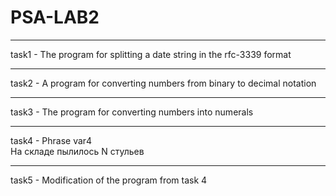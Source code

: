 # PSA-LAB2
------------------------------------------------------------------------
task1 - The program for splitting a date string in the rfc-3339 format

------------------------------------------------------------------------
task2 - A program for converting numbers from binary to decimal notation

------------------------------------------------------------------------
task3 - The program for converting numbers into numerals

------------------------------------------------------------------------
task4 - Phrase var4 <br />
На складе пылилось N стульев

------------------------------------------------------------------------
task5 - Modification of the program from task 4
